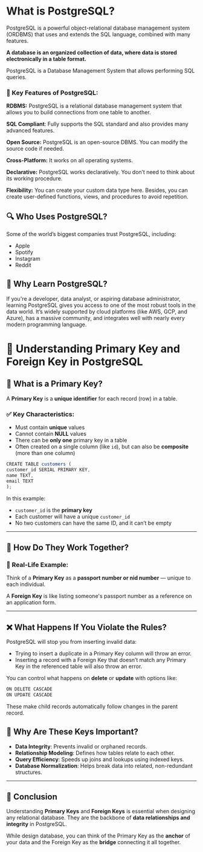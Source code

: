 

# What is PostgreSQL?

PostgreSQL is a powerful object-relational database management system (ORDBMS) that uses and extends the SQL language, combined with many features.

**A database is an organized collection of data, where data is stored electronically in a table format.**

PostgreSQL is a Database Management System that allows performing SQL queries.

### 🔑 Key Features of PostgreSQL:

**RDBMS:** PostgreSQL is a relational database management system that allows you to build connections from one table to another.

**SQL Compliant**: Fully supports the SQL standard and also provides many advanced features.

**Open Source:** PostgreSQL is an open-source DBMS. You can modify the source code if needed.

**Cross-Platform:** It works on all operating systems.

**Declarative:** PostgreSQL works declaratively. You don’t need to think about its working procedure.

**Flexibility:**  You can create your custom data type here. Besides, you can create user-defined functions, views, and procedures to avoid repetition.

## 🔍 Who Uses PostgreSQL?

Some of the world’s biggest companies trust PostgreSQL, including:

- Apple
- Spotify
- Instagram
- Reddit

## 🚀 Why Learn PostgreSQL?

If you're a developer, data analyst, or aspiring database administrator, learning PostgreSQL gives you access to one of the most robust tools in the data world. It’s widely supported by cloud platforms (like AWS, GCP, and Azure), has a massive community, and integrates well with nearly every modern programming language.

# 🔑 Understanding Primary Key and Foreign Key in PostgreSQL

## 🧩 What is a Primary Key?

A **Primary Key** is a **unique identifier** for each record (row) in a table.

### ✅ Key Characteristics:

- Must contain **unique** values
- Cannot contain **NULL** values
- There can be **only one** primary key in a table
- Often created on a single column (like `id`), but can also be **composite** (more than one column)

```jsx
CREATE TABLE customers (
customer_id SERIAL PRIMARY KEY,
name TEXT,
email TEXT
);

```

In this example:

- `customer_id` is the **primary key**
- Each customer will have a unique `customer_id`
- No two customers can have the same ID, and it can’t be empty

 

---

## 🔄 How Do They Work Together?

### 🎯 Real-Life Example:

Think of a **Primary Key** as a **passport number or nid number** — unique to each individual.

A **Foreign Key** is like listing someone's passport number as a reference on an application form.

---

## ❌ What Happens If You Violate the Rules?

PostgreSQL will stop you from inserting invalid data:

- Trying to insert a duplicate in a Primary Key column will throw an error.
- Inserting a record with a Foreign Key that doesn’t match any Primary Key in the referenced table will also throw an error.

You can control what happens on **delete** or **update** with options like:

```jsx
ON DELETE CASCADE
ON UPDATE CASCADE
```

These make child records automatically follow changes in the parent record.

## 🧠 Why Are These Keys Important?

- **Data Integrity**: Prevents invalid or orphaned records.
- **Relationship Modeling**: Defines how tables relate to each other.
- **Query Efficiency**: Speeds up joins and lookups using indexed keys.
- **Database Normalization**: Helps break data into related, non-redundant structures.

---

## 🏁 Conclusion

Understanding **Primary Keys** and **Foreign Keys** is essential when designing any relational database. They are the backbone of **data relationships and integrity** in PostgreSQL.

While design database, you can think of the Primary Key as the **anchor** of your data and the Foreign Key as the **bridge** connecting it all together.
